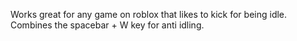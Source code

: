 Works great for any game on roblox that likes to kick for being idle. Combines the spacebar + W key for anti idling.
